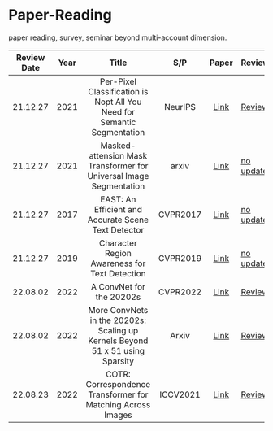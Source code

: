 # Paper-Reading
paper reading, survey, seminar beyond multi-account dimension.


| Review Date | Year |                                  Title                                  |   S/P   | Paper | Review | Discussion |
|:-----------:|------|:-----------------------------------------------------------------------:|:-------:|:-----:|--------|------------|
|   21.12.27  | 2021 | Per-Pixel Classification is Nopt All You Need for Semantic Segmentation | NeurIPS | [Link](https://arxiv.org/abs/2107.06278) | [Review](Segmentation/MaskFormer/review-MaskFormer.md) | [Link](https://github.com/MEJAVU/Paper-Reading/issues/1) |
|   21.12.27  | 2021 | Masked-attension Mask Transformer for Universal Image Segmentation | arxiv | [Link](https://arxiv.org/abs/2112.01527) | [no update](Segmentation/Mask2Former/review-Mask2Former.md) | |
|   21.12.27  | 2017 | EAST: An Efficient and Accurate Scene Text Detector | CVPR2017 | [Link](https://openaccess.thecvf.com/content_cvpr_2017/html/Zhou_EAST_An_Efficient_CVPR_2017_paper.html) | [no update](OCR-STR/EAST/review-EAST.md) | |
|   21.12.27  | 2019 | Character Region Awareness for Text Detection | CVPR2019 | [Link](https://openaccess.thecvf.com/content_CVPR_2019/html/Baek_Character_Region_Awareness_for_Text_Detection_CVPR_2019_paper.html) | [no update](OCR-STR/CRAFT/review-CRAFT.md) | |
|   22.08.02  | 2022 | A ConvNet for the 20202s | CVPR2022 | [Link](https://arxiv.org/abs/2201.03545) | [Review](NeuralNetworks/ConvNeXT+SLak/ConvNeXt+SLak.pdf) | |
|   22.08.02  | 2022 | More ConvNets in the 20202s: Scaling up Kernels Beyond 51 x 51 using Sparsity | Arxiv | [Link](https://arxiv.org/pdf/2207.03620.pdf) | [Review](NeuralNetworks/ConvNeXT+SLak/ConvNeXt+SLak.pdf) | |
|   22.08.23  | 2022 | COTR: Correspondence Transformer for Matching Across Images | ICCV2021 | [Link](https://arxiv.org/abs/2103.14167) | [Review](Segmentation/MaskFormer/review-MaskFormer.md) | |
